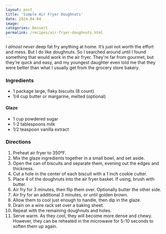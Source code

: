 ```yaml
---
layout: post
title: 'Simple Air Fryer Doughnuts'
date: 2024-04-04
image:
categories: Dessert
permalink: /recipes/air-fryer-doughnuts.html
---
```


I _almost never_ deep fat fry anything at home. It’s just not worth the effort and mess. But I do like doughnuts. So I searched around until I found something that would work in the air fryer. They're far from gourmet, but they're quick and easy, and my youngest daughter even told me that they were better than what I usually get from the grocery store bakery.

### Ingredients

- 1 package large, flaky biscuits (8 count)
- 1/4 cup butter or margarine, melted (optional)

#### Glaze

- 1 cup powdered sugar
- 1-2 tablespoons milk
- 1/2 teaspoon vanilla extract

### Directions

1. Preheat air fryer to 350ºF.
2. Mix the glaze ingredients together in a small bowl, and set aside.
1. Open the can of biscuits and separate them, evening out the edges and thickness.
1. Cut a hole in the center of each biscuit with a 1 inch cookie cutter.
1. Place 4 of the doughnuts into the air fryer basket. If using, brush with butter.
1. Air fry for 3 minutes, then flip them over. Optionally butter the other side.
1. Air fry for an additional 3 minutes, or until golden brown.
1. Allow them to cool just enough to handle, then dip in the glaze.
1. Drain on a wire rack set over a baking sheet.
1. Repeat with the remaining doughnuts and holes.
1. Serve warm. As they cool, they will become more dense and chewy. However, they can be reheated in the microwave for 5-10 seconds to soften them up again.
